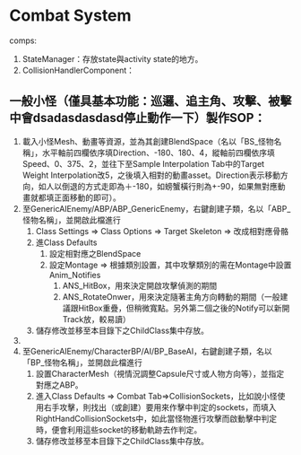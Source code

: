 # Combat System

comps:
1. StateManager：存放state與activity state的地方。
2. CollisionHandlerComponent：



## 一般小怪（僅具基本功能：巡邏、追主角、攻擊、被擊中會dsadasdasdasd停止動作一下）製作SOP：
1. 載入小怪Mesh、動畫等資源，並為其創建BlendSpace（名以「BS_怪物名稱」，水平軸前四欄依序填Direction、-180、180、4，縱軸前四欄依序填Speed、0、375、2，並往下至Sample Interpolation Tab中的Target Weight Interpolation改5，之後填入相對的動畫asset。Direction表示移動方向，如人以倒退的方式走即為＋-180，如螃蟹橫行則為+-90，如果無對應動畫就都填正面移動的即可）。
2. 至GenericAIEnemy/ABP/ABP_GenericEnemy，右鍵創建子類，名以「ABP_怪物名稱」，並開啟此檔進行
   1. Class Settings => Class Options => Target Skeleton => 改成相對應骨骼
   2. 進Class Defaults 
      1. 設定相對應之BlendSpace
      2. 設定Montage => 根據類別設置，其中攻擊類別的需在Montage中設置Anim_Notifies
         1. ANS_HitBox，用來決定開啟攻擊偵測的期間
         2. ANS_RotateOnwer，用來決定隨著主角方向轉動的期間（一般建議跟HitBox重疊，但稍微寬點。另外第二個之後的Notify可以新開Track放，較易讀） 
   3. 儲存修改並移至本目錄下之ChildClass集中存放。
3. 
4. 至GenericAIEnemy/CharacterBP/AI/BP_BaseAI，右鍵創建子類，名以「BP_怪物名稱」，並開啟此檔進行
   1. 設置CharacterMesh（視情況調整Capsule尺寸或人物方向等），並指定對應之ABP。
   2. 進入Class Defaults => Combat Tab=>CollisionSockets，比如說小怪使用右手攻擊，則找出（或創建）要用來作擊中判定的sockets，而填入RightHandCollisionSockets中，如此當怪物進行攻擊而啟動擊中判定時，便會利用這些socket的移動軌跡去作判定。
   3. 儲存修改並移至本目錄下之ChildClass集中存放。